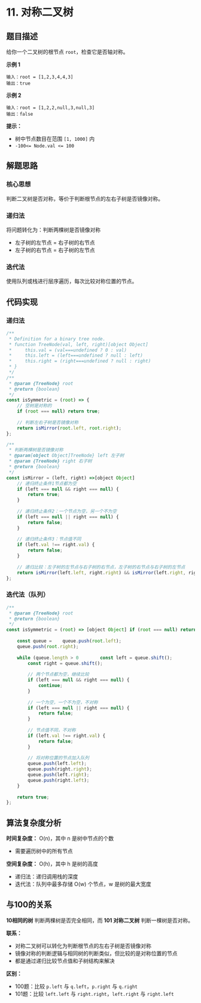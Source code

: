 # 11. 对称二叉树

## 题目描述

给你一个二叉树的根节点 `root`，检查它是否轴对称。

**示例 1**
```
输入：root = [1,2,3,4,4,3]
输出：true
```

**示例 2**
```
输入：root = [1,2,2,null,3,null,3]
输出：false
```

**提示：**
- 树中节点数目在范围 `[1, 1000]` 内
- `-100<= Node.val <= 100`

## 解题思路

### 核心思想
判断二叉树是否对称，等价于判断根节点的左右子树是否镜像对称。

### 递归法
将问题转化为：判断两棵树是否镜像对称
- 左子树的左节点 = 右子树的右节点
- 左子树的右节点 = 右子树的左节点

### 迭代法
使用队列或栈进行层序遍历，每次比较对称位置的节点。

## 代码实现

### 递归法
```javascript
/**
 * Definition for a binary tree node.
 * function TreeNode(val, left, right)[object Object]
 *     this.val = (val===undefined ? 0 : val)
 *     this.left = (left===undefined ? null : left)
 *     this.right = (right===undefined ? null : right)
 * }
 */
/**
 * @param {TreeNode} root
 * @return {boolean}
 */
const isSymmetric = (root) => {
    // 空树是对称的
    if (root === null) return true;
    
    // 判断左右子树是否镜像对称
    return isMirror(root.left, root.right);
};

/**
 * 判断两棵树是否镜像对称
 * @param[object Object]TreeNode} left 左子树
 * @param {TreeNode} right 右子树
 * @return {boolean}
 */
const isMirror = (left, right) =>[object Object]
    // 递归终止条件1节点都为空
    if (left === null && right === null) {
        return true;
    }
    
    // 递归终止条件2：一个节点为空，另一个不为空
    if (left === null || right === null) {
        return false;
    }
    
    // 递归终止条件3：节点值不同
    if (left.val !== right.val) {
        return false;
    }
    
    // 递归比较：左子树的左节点与右子树的右节点，左子树的右节点与右子树的左节点
    return isMirror(left.left, right.right) && isMirror(left.right, right.left);
};
```

### 迭代法（队列）
```javascript
/**
 * @param {TreeNode} root
 * @return {boolean}
 */
const isSymmetric = (root) => [object Object] if (root === null) return true;
    
    const queue =    queue.push(root.left);
    queue.push(root.right);
    
    while (queue.length > 0        const left = queue.shift();
        const right = queue.shift();
        
        // 两个节点都为空，继续比较
        if (left === null && right === null) {
            continue;
        }
        
        // 一个为空，一个不为空，不对称
        if (left === null || right === null) {
            return false;
        }
        
        // 节点值不同，不对称
        if (left.val !== right.val) {
            return false;
        }
        
        // 将对称位置的节点加入队列
        queue.push(left.left);
        queue.push(right.right);
        queue.push(left.right);
        queue.push(right.left);
    }
    
    return true;
};
```

## 算法复杂度分析

**时间复杂度：** O(n)，其中 n 是树中节点的个数
- 需要遍历树中的所有节点

**空间复杂度：** O(h)，其中 h 是树的高度
- 递归法：递归调用栈的深度
- 迭代法：队列中最多存储 O(w) 个节点，w 是树的最大宽度

## 与100的关系

**10相同的树** 判断两棵树是否完全相同，而 **101 对称二叉树** 判断一棵树是否对称。

**联系：**
- 对称二叉树可以转化为判断根节点的左右子树是否镜像对称
- 镜像对称的判断逻辑与相同树的判断类似，但比较的是对称位置的节点
- 都是通过递归比较节点值和子树结构来解决

**区别：**
- 100题：比较 `p.left` 与 `q.left`，`p.right` 与 `q.right`
- 101题：比较 `left.left` 与 `right.right`，`left.right` 与 `right.left`

